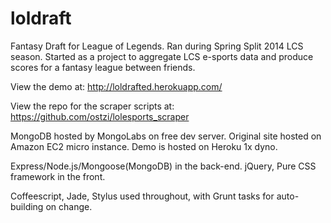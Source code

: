 loldraft
========

Fantasy Draft for League of Legends. Ran during Spring Split 2014 LCS season.
Started as a project to aggregate LCS e-sports data and produce scores for a fantasy league between friends.

View the demo at:
http://loldrafted.herokuapp.com/

View the repo for the scraper scripts at:
https://github.com/ostzi/lolesports_scraper

MongoDB hosted by MongoLabs on free dev server.
Original site hosted on Amazon EC2 micro instance. Demo is hosted on Heroku 1x dyno.

Express/Node.js/Mongoose(MongoDB) in the back-end. jQuery, Pure CSS framework in the front.

Coffeescript, Jade, Stylus used throughout, with Grunt tasks for auto-building on change.
